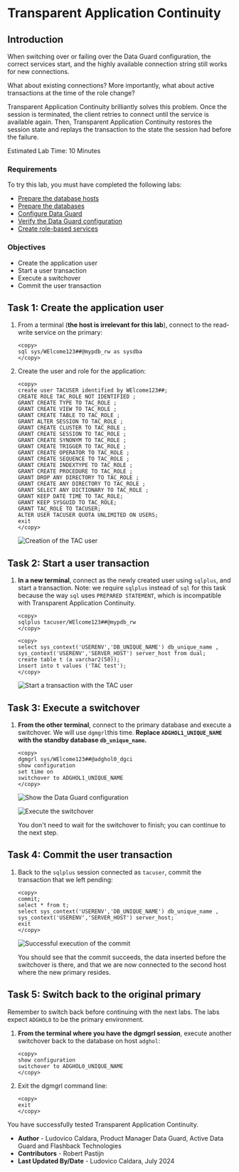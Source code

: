# Transparent Application Continuity

## Introduction

When switching over or failing over the Data Guard configuration, the correct services start, and the highly available connection string still works for new connections.

What about existing connections? More importantly, what about active transactions at the time of the role change?

Transparent Application Continuity brilliantly solves this problem. Once the session is terminated, the client retries to connect until the service is available again. Then, Transparent Application Continuity restores the session state and replays the transaction to the state the session had before the failure.

Estimated Lab Time: 10 Minutes

### Requirements
To try this lab, you must have completed the following labs:
* [Prepare the database hosts](../prepare-host/prepare-host.md)
* [Prepare the databases](../prepare-db/prepare-db.md)
* [Configure Data Guard](../configure-dg/configure-dg.md)
* [Verify the Data Guard configuration](../verify-dg/verify-dg.md)
* [Create role-based services](../create-services/create-services.md)

### Objectives
* Create the application user
* Start a user transaction
* Execute a switchover
* Commit the user transaction

## Task 1: Create the application user

1. From a terminal (**the host is irrelevant for this lab**), connect to the read-write service on the primary:
    ```
    <copy>
    sql sys/WElcome123##@mypdb_rw as sysdba
    </copy>
    ```

2. Create the user and role for the application:
     ```
     <copy>
     create user TACUSER identified by WElcome123##;
     CREATE ROLE TAC_ROLE NOT IDENTIFIED ;
     GRANT CREATE TYPE TO TAC_ROLE ;
     GRANT CREATE VIEW TO TAC_ROLE ;
     GRANT CREATE TABLE TO TAC_ROLE ;
     GRANT ALTER SESSION TO TAC_ROLE ;
     GRANT CREATE CLUSTER TO TAC_ROLE ;
     GRANT CREATE SESSION TO TAC_ROLE ;
     GRANT CREATE SYNONYM TO TAC_ROLE ;
     GRANT CREATE TRIGGER TO TAC_ROLE ;
     GRANT CREATE OPERATOR TO TAC_ROLE ;
     GRANT CREATE SEQUENCE TO TAC_ROLE ;
     GRANT CREATE INDEXTYPE TO TAC_ROLE ;
     GRANT CREATE PROCEDURE TO TAC_ROLE ;
     GRANT DROP ANY DIRECTORY TO TAC_ROLE ;
     GRANT CREATE ANY DIRECTORY TO TAC_ROLE ;
     GRANT SELECT ANY DICTIONARY TO TAC_ROLE ;
     GRANT KEEP DATE TIME TO TAC_ROLE;
     GRANT KEEP SYSGUID TO TAC_ROLE;
     GRANT TAC_ROLE TO TACUSER;
     ALTER USER TACUSER QUOTA UNLIMITED ON USERS;
     exit
     </copy>
     ```

     ![Creation of the TAC user](images/create-tac-user.png)

## Task 2: Start a user transaction

1. **In a new terminal**, connect as the newly created user using `sqlplus`, and start a transaction. Note: we require `sqlplus` instead of `sql` for this task because the way `sql` uses `PREPARED STATEMENT`, which is incompatible with Transparent Application Continuity.

    ```
    <copy>
    sqlplus tacuser/WElcome123##@mypdb_rw
    </copy>
    ```

    ```
    <copy>
    select sys_context('USERENV','DB_UNIQUE_NAME') db_unique_name , sys_context('USERENV','SERVER_HOST') server_host from dual;
    create table t (a varchar2(50));
    insert into t values ('TAC test');
    </copy>
    ```

    ![Start a transaction with the TAC user](images/start-tac-transaction.png)

## Task 3: Execute a switchover

1. **From the other terminal**, connect to the primary database and execute a switchover. We will use `dgmgrl`this time.
    **Replace `ADGHOL1_UNIQUE_NAME` with the standby database `db_unique_name`.**


    ```
    <copy>
    dgmgrl sys/WElcome123##@adghol0_dgci
    show configuration
    set time on
    switchover to ADGHOL1_UNIQUE_NAME
    </copy>
    ```

    ![Show the Data Guard configuration](images/show-configuration.png)

    ![Execute the switchover](images/switchover.png)

    You don't need to wait for the switchover to finish; you can continue to the next step.

## Task 4: Commit the user transaction

1. Back to the `sqlplus` session connected as `tacuser`, commit the transaction that we left pending:
    ```
    <copy>
    commit;
    select * from t;
    select sys_context('USERENV','DB_UNIQUE_NAME') db_unique_name , sys_context('USERENV','SERVER_HOST') server_host;
    exit
    </copy>
    ```

    ![Successful execution of the commit](images/commit.png)

    You should see that the commit succeeds, the data inserted before the switchover is there, and that we are now connected to the second host where the new primary resides.

## Task 5: Switch back to the original primary

Remember to switch back before continuing with the next labs. The labs expect `ADGHOL0` to be the primary environment. 

1. **From the terminal where you have the dgmgrl session**, execute another switchover back to the database on host `adghol`:

    ```
    <copy>
    show configuration
    switchover to ADGHOL0_UNIQUE_NAME
    </copy>
    ```

2. Exit the dgmgrl command line:
    
    ```
    <copy>
    exit
    </copy>
    ```

You have successfully tested Transparent Application Continuity.

- **Author** - Ludovico Caldara, Product Manager Data Guard, Active Data Guard and Flashback Technologies
- **Contributors** - Robert Pastijn
- **Last Updated By/Date** -  Ludovico Caldara, July 2024

